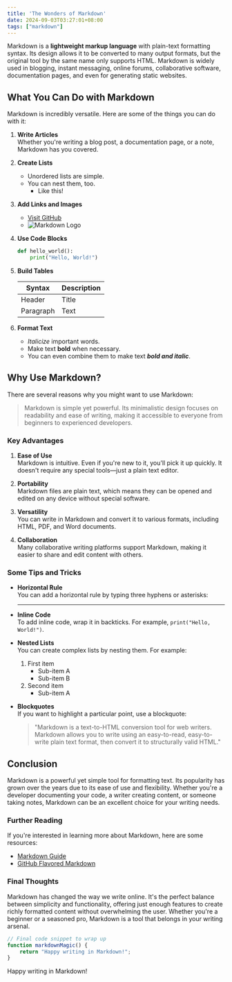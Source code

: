 ```yaml
---
title: 'The Wonders of Markdown'
date: 2024-09-03T03:27:01+08:00
tags: ["markdown"]
---
```


Markdown is a **lightweight markup language** with plain-text formatting syntax. Its design allows it to be converted to many output formats, but the original tool by the same name only supports HTML. Markdown is widely used in blogging, instant messaging, online forums, collaborative software, documentation pages, and even for generating static websites.

## What You Can Do with Markdown

Markdown is incredibly versatile. Here are some of the things you can do with it:

1. **Write Articles**  
   Whether you're writing a blog post, a documentation page, or a note, Markdown has you covered.
   
2. **Create Lists**
   - Unordered lists are simple.
   - You can nest them, too.
     - Like this!
   
3. **Add Links and Images**
   - [Visit GitHub](https://github.com)
   - ![Markdown Logo](https://upload.wikimedia.org/wikipedia/commons/4/48/Markdown-mark.svg)
   
4. **Use Code Blocks**
   ```python
   def hello_world():
       print("Hello, World!")
   ```

5. **Build Tables**

   | Syntax      | Description |
   | ----------- | ----------- |
   | Header      | Title       |
   | Paragraph   | Text        |

6. **Format Text**
   - _Italicize_ important words.
   - Make text **bold** when necessary.
   - You can even combine them to make text ***bold and italic***.

## Why Use Markdown?

There are several reasons why you might want to use Markdown:

> Markdown is simple yet powerful. Its minimalistic design focuses on readability and ease of writing, making it accessible to everyone from beginners to experienced developers.

### Key Advantages

1. **Ease of Use**  
   Markdown is intuitive. Even if you're new to it, you'll pick it up quickly. It doesn't require any special tools—just a plain text editor.

2. **Portability**  
   Markdown files are plain text, which means they can be opened and edited on any device without special software.

3. **Versatility**  
   You can write in Markdown and convert it to various formats, including HTML, PDF, and Word documents.

4. **Collaboration**  
   Many collaborative writing platforms support Markdown, making it easier to share and edit content with others.

### Some Tips and Tricks

- **Horizontal Rule**  
  You can add a horizontal rule by typing three hyphens or asterisks:
  
  ---
  
- **Inline Code**  
  To add inline code, wrap it in backticks. For example, `print("Hello, World!")`.

- **Nested Lists**  
  You can create complex lists by nesting them. For example:

  1. First item
     - Sub-item A
     - Sub-item B
  2. Second item
     - Sub-item A

- **Blockquotes**  
  If you want to highlight a particular point, use a blockquote:
  
  > "Markdown is a text-to-HTML conversion tool for web writers. Markdown allows you to write using an easy-to-read, easy-to-write plain text format, then convert it to structurally valid HTML."

## Conclusion

Markdown is a powerful yet simple tool for formatting text. Its popularity has grown over the years due to its ease of use and flexibility. Whether you're a developer documenting your code, a writer creating content, or someone taking notes, Markdown can be an excellent choice for your writing needs.

### Further Reading

If you're interested in learning more about Markdown, here are some resources:

- [Markdown Guide](https://www.markdownguide.org)
- [GitHub Flavored Markdown](https://guides.github.com/features/mastering-markdown/)

### Final Thoughts

Markdown has changed the way we write online. It's the perfect balance between simplicity and functionality, offering just enough features to create richly formatted content without overwhelming the user. Whether you're a beginner or a seasoned pro, Markdown is a tool that belongs in your writing arsenal.

```javascript
// Final code snippet to wrap up
function markdownMagic() {
    return "Happy writing in Markdown!";
}
```

Happy writing in Markdown!
